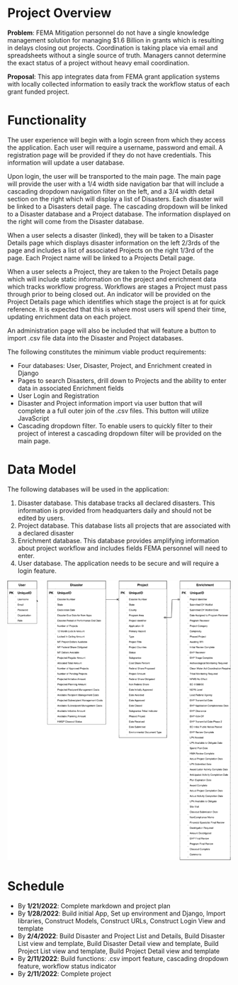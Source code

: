 # Project Overview

**Problem**: FEMA Mitigation personnel do not have a single knowledge management solution for managing $1.6 Billion in grants which is resulting in delays closing out projects.  Coordination is taking place via email and spreadsheets without a single source of truth. Managers cannot determine the exact status of a project without heavy email coordination.

**Proposal**: This app integrates data from FEMA grant application systems with locally collected information to easily track the workflow status of each grant funded project.

# Functionality

The user experience will begin with a login screen from which they access the application. Each user will require a username, password and email.  A registration page will be provided if they do not have credentials.  This information will update a user database.

Upon login, the user will be transported to the main page. The main page will provide the user with a 1/4 width side navigation bar that will include a cascading dropdown navigation filter on the left, and a 3/4 width detail section on the right which will display a list of Disasters.  Each disaster will be linked to a Disasters detail page.  The cascading dropdown will be linked to a Disaster database and a Project database. The information displayed on the right will come from the Disaster database.

When a user selects a disaster (linked), they will be taken to a Disaster Details page which displays disaster information on the left 2/3rds of the page and includes a list of associated Projects on the right 1/3rd of the page.  Each Project name will be linked to a Projects Detail page.

When a user selects a Project, they are taken to the Project Details page which will include static information on the project and enrichment data which tracks workflow progress.  Workflows are stages a Project must pass through prior to being closed out.  An indicator will be provided on the Project Details page which identifies which stage the project is at for quick reference. It is expected that this is where most users will spend their time, updating enrichment data on each project.

An administration page will also be included that will feature a button to import .csv file data into the Disaster and Project databases.  

The following constitutes the minimum viable product requirements:
* Four databases: User, Disaster, Project, and Enrichment created in Django
* Pages to search Disasters, drill down to Projects and the ability to enter data in associated Enrichment fields
* User Login and Registration
* Disaster and Project information import via user button that will complete a a full outer join of  the .csv files.  This button will utilize JavaScript
* Cascading dropdown filter. To enable users to quickly filter to their project of interest a cascading dropdown filter will be provided on the main page.

# Data Model

The following databases will be used in the application:
1. Disaster database. This database tracks all declared disasters. This information is 			provided from headquarters daily and should not be edited by users.
2. Project database. This database lists all projects that are associated with a declared disaster
3. Enrichment database. This database provides amplifying information about project workflow and includes fields FEMA personnel will need to enter.
4. User database. The application needs to be secure and will require a login feature.

![models](/models.svg)

# Schedule

* By **1/21/2022**: Complete markdown and project plan
* By **1/28/2022**: Build initial App, Set up environment and Django, Import libraries, Construct Models, Construct URLs, Construct Login View and template
* By **2/4/2022**:  Build Disaster and Project List and Details, Build Disaster List view and template, Build Disaster Detail view and template, Build Project List view and template, Build Project Detail view and template
* By **2/11/2022**:  Build functions: .csv import feature, cascading dropdown feature, workflow status indicator 
* By **2/11/2022**: Complete project